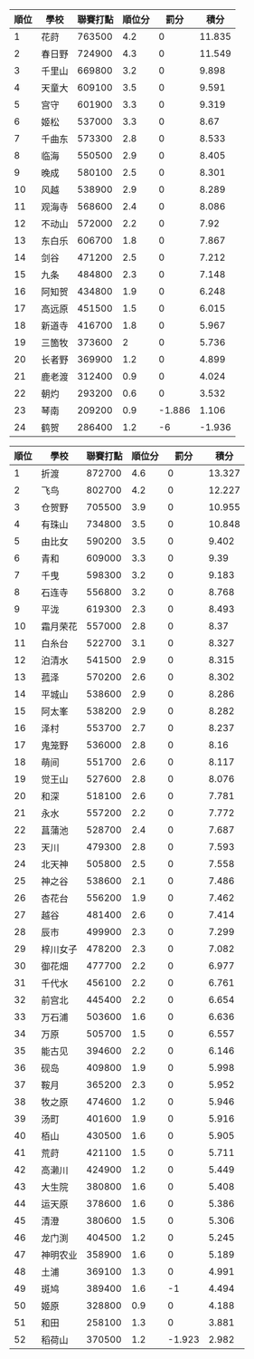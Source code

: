 順位|學校|聯賽打點|順位分|罰分|積分
-|-|-|-|-|-
1|花莳|763500|4.2|0|11.835
2|春日野|724900|4.3|0|11.549
3|千里山|669800|3.2|0|9.898
4|天童大|609100|3.5|0|9.591
5|宫守|601900|3.3|0|9.319
6|姬松|537000|3.3|0|8.67
7|千曲东|573300|2.8|0|8.533
8|临海|550500|2.9|0|8.405
9|晚成|580100|2.5|0|8.301
10|风越|538900|2.9|0|8.289
11|观海寺|568600|2.4|0|8.086
12|不动山|572000|2.2|0|7.92
13|东白乐|606700|1.8|0|7.867
14|剑谷|471200|2.5|0|7.212
15|九条|484800|2.3|0|7.148
16|阿知贺|434800|1.9|0|6.248
17|高远原|451500|1.5|0|6.015
18|新道寺|416700|1.8|0|5.967
19|三箇牧|373600|2|0|5.736
20|长者野|369900|1.2|0|4.899
21|鹿老渡|312400|0.9|0|4.024
22|朝灼|293200|0.6|0|3.532
23|琴南|209200|0.9|-1.886|1.106
24|鹤贺|286400|1.2|-6|-1.936

順位|學校|聯賽打點|順位分|罰分|積分
-|-|-|-|-|-
1|折渡|872700|4.6|0|13.327
2|飞鸟|802700|4.2|0|12.227
3|仓贺野|705500|3.9|0|10.955
4|有珠山|734800|3.5|0|10.848
5|由比女|590200|3.5|0|9.402
6|青和|609000|3.3|0|9.39
7|千曳|598300|3.2|0|9.183
8|石连寺|556800|3.2|0|8.768
9|平泷|619300|2.3|0|8.493
10|霜月荣花|557000|2.8|0|8.37
11|白糸台|522700|3.1|0|8.327
12|泊清水|541500|2.9|0|8.315
13|菰泽|570200|2.6|0|8.302
14|平城山|538600|2.9|0|8.286
15|阿太峯|538200|2.9|0|8.282
16|泽村|553700|2.7|0|8.237
17|鬼笼野|536000|2.8|0|8.16
18|萌间|551700|2.6|0|8.117
19|觉王山|527600|2.8|0|8.076
20|和深|518100|2.6|0|7.781
21|永水|557200|2.2|0|7.772
22|菖蒲池|528700|2.4|0|7.687
23|天川|479300|2.8|0|7.593
24|北天神|505800|2.5|0|7.558
25|神之谷|538600|2.1|0|7.486
26|杏花台|556200|1.9|0|7.462
27|越谷|481400|2.6|0|7.414
28|辰市|499900|2.3|0|7.299
29|梓川女子|478200|2.3|0|7.082
30|御花畑|477700|2.2|0|6.977
31|千代水|456100|2.2|0|6.761
32|前宫北|445400|2.2|0|6.654
33|万石浦|503600|1.6|0|6.636
34|万原|505700|1.5|0|6.557
35|能古见|394600|2.2|0|6.146
36|砚岛|409800|1.9|0|5.998
37|鞍月|365200|2.3|0|5.952
38|牧之原|474600|1.2|0|5.946
39|汤町|401600|1.9|0|5.916
40|栢山|430500|1.6|0|5.905
41|荒莳|421100|1.5|0|5.711
42|高濑川|424900|1.2|0|5.449
43|大生院|380800|1.6|0|5.408
44|运天原|378600|1.6|0|5.386
45|清澄|380600|1.5|0|5.306
46|龙门渕|404500|1.2|0|5.245
47|神明农业|358900|1.6|0|5.189
48|土浦|369100|1.3|0|4.991
49|斑鸠|389400|1.6|-1|4.494
50|姬原|328800|0.9|0|4.188
51|和田|258100|1.3|0|3.881
52|稻荷山|370500|1.2|-1.923|2.982
